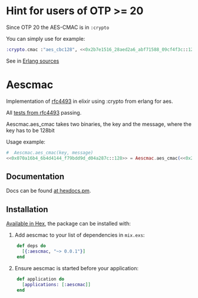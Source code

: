 # Hint for users of OTP >= 20

Since OTP 20 the AES-CMAC is in `:crypto`

You can simply use for example:

```elixir
:crypto.cmac :"aes_cbc128", <<0x2b7e1516_28aed2a6_abf71588_09cf4f3c::128>>,<<0x6bc1bee2_2e409f96_e93d7e11_7393172a_ae2d8a57_1e03ac9c_9eb76fac_45af8e51_30c81c46_a35ce411::320>>
```
See in [Erlang sources](https://github.com/erlang/otp/blob/83e20c62057ebc1d8064bf57b01be560cd244e1d/lib/crypto/src/crypto.erl#L159)


# Aescmac

Implementation of [rfc4493](https://tools.ietf.org/html/rfc4493) in elixir using :crypto from erlang for aes.

All [tests from rfc4493](https://tools.ietf.org/html/rfc4493#page-11) passing.

Aescmac.aes_cmac takes two binaries, the key and the message, where the key has to be 128bit

Usage example:

```elixir
#  Aescmac.aes_cmac(key, message)
<<0x070a16b4_6b4d4144_f79bdd9d_d04a287c::128>> = Aescmac.aes_cmac(<<0x2b7e1516_28aed2a6_abf71588_09cf4f3c::128>>,<<0x6bc1bee2_2e409f96_e93d7e11_7393172a::128>>)
```

## Documentation

Docs can be found [at hexdocs.pm](https://hexdocs.pm/aescmac/).

## Installation

[Available in Hex](https://hex.pm/packages/aescmac), the package can be installed with:

  1. Add aescmac to your list of dependencies in `mix.exs`:

```elixir
    def deps do
      [{:aescmac, "~> 0.0.1"}]
    end
```

  2. Ensure aescmac is started before your application:

```elixir
    def application do
      [applications: [:aescmac]]
    end
```
